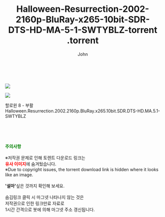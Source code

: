 ﻿---
layout: post
title:  "                   Halloween-Resurrection-2002-2160p-BluRay-x265-10bit-SDR-DTS-HD-MA-5-1-SWTYBLZ-torrent                .torrent"
author: John
categories: [ 영화 ]
tags: [  ]
image: https://torrentrj57.com/uploadfile/full/77c890c8cbfa43e3dc3718a132975bd7cef1fe7f.jpg"/></p><p><img src="https://torrentrj57.com/uploadfile/full/85a570c5c31acdd23f2c6f9a74b650ec6ea44a52.jpg 
description: "                   Halloween-Resurrection-2002-2160p-BluRay-x265-10bit-SDR-DTS-HD-MA-5-1-SWTYBLZ-torrent                 torrent 정보 공유"
toc: true
toc_sticky: true
---

<br>
<p><img src="https://torrentrj57.com/uploadfile/full/77c890c8cbfa43e3dc3718a132975bd7cef1fe7f.jpg"/></p><p><img src="https://torrentrj57.com/uploadfile/full/85a570c5c31acdd23f2c6f9a74b650ec6ea44a52.jpg"/></p>
 할로윈 8 - 부활 Halloween.Resurrection.2002.2160p.BluRay.x265.10bit.SDR.DTS-HD.MA.5.1-SWTYBLZ  
    
<br><br><br>
<p data-ke-size="size16"><b><span style="color: green;">주의사항</span></b><br /><br />※저작권 문제로 인해 토렌트 다운로드 링크는<br /><b><span style="color: red;">유사 이미지</span></b>에 숨겨뒀습니다.<br />※Due to copyright issues, the torrent download link is hidden where it looks like an image.<br /><br /><b>'설마'</b>싶은 것까지 확인해 보세요.<br /><br />숨김링크 클릭 시 마그넷 나타나지 않는 것은<br />저작권으로 인한 링크만료 자료로<br />1시간 간격으로 봇에 의해 마그넷 주소 갱신됩니다.</p>
